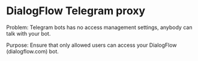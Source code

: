 # DialogFlow Telegram proxy

Problem: Telegram bots has no access management settings, anybody can talk with your bot.

Purpose: Ensure that only allowed users can access your DialogFlow (dialogflow.com) bot.  